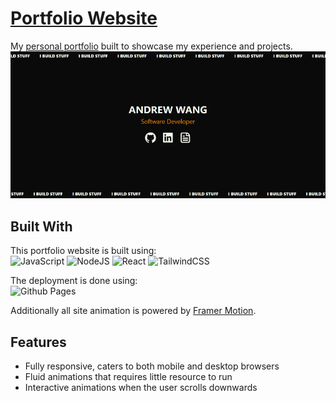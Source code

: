 # [Portfolio Website](https://andrewmeme.github.io/)
My [personal portfolio](https://andrewmeme.github.io/) built to showcase my experience and projects.
![website thumbnail](src/assets/thumbnail.png)

## Built With
This portfolio website is built using:\
![JavaScript](https://img.shields.io/badge/javascript-%23323330.svg?style=for-the-badge&logo=javascript&logoColor=%23F7DF1E)
![NodeJS](https://img.shields.io/badge/node.js-6DA55F?style=for-the-badge&logo=node.js&logoColor=white)
![React](https://img.shields.io/badge/react-%2320232a.svg?style=for-the-badge&logo=react&logoColor=%2361DAFB)
![TailwindCSS](https://img.shields.io/badge/tailwindcss-%2338B2AC.svg?style=for-the-badge&logo=tailwind-css&logoColor=white)

The deployment is done using:\
![Github Pages](https://img.shields.io/badge/github%20pages-121013?style=for-the-badge&logo=github&logoColor=white)

Additionally all site animation is powered by [Framer Motion](https://www.framer.com/motion/).

## Features
- Fully responsive, caters to both mobile and desktop browsers
- Fluid animations that requires little resource to run
- Interactive animations when the user scrolls downwards